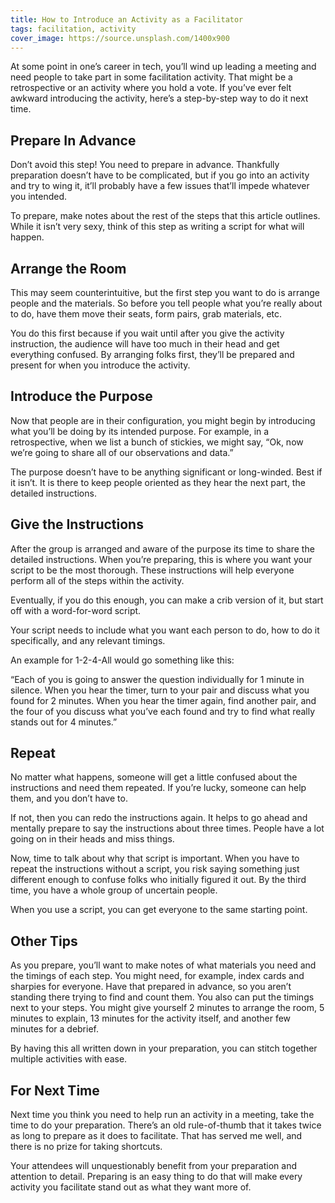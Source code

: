 ```yaml
---
title: How to Introduce an Activity as a Facilitator
tags: facilitation, activity
cover_image: https://source.unsplash.com/1400x900
---
```

At some point in one’s career in tech, you’ll wind up leading a meeting and need people to take part in some facilitation activity. That might be a retrospective or an activity where you hold a vote. If you’ve ever felt awkward introducing the activity, here’s a step-by-step way to do it next time.

## Prepare In Advance

Don’t avoid this step! You need to prepare in advance. Thankfully preparation doesn’t have to be complicated, but if you go into an activity and try to wing it, it’ll probably have a few issues that’ll impede whatever you intended.

To prepare, make notes about the rest of the steps that this article outlines. While it isn’t very sexy, think of this step as writing a script for what will happen.

## Arrange the Room

This may seem counterintuitive, but the first step you want to do is arrange people and the materials. So before you tell people what you’re really about to do, have them move their seats, form pairs, grab materials, etc.

You do this first because if you wait until after you give the activity instruction, the audience will have too much in their head and get everything confused. By arranging folks first, they’ll be prepared and present for when you introduce the activity.

## Introduce the Purpose

Now that people are in their configuration, you might begin by introducing what you’ll be doing by its intended purpose. For example, in a retrospective, when we list a bunch of stickies, we might say, “Ok, now we’re going to share all of our observations and data.”

The purpose doesn’t have to be anything significant or long-winded. Best if it isn’t. It is there to keep people oriented as they hear the next part, the detailed instructions.

## Give the Instructions

After the group is arranged and aware of the purpose its time to share the detailed instructions. When you’re preparing, this is where you want your script to be the most thorough. These instructions will help everyone perform all of the steps within the activity.

Eventually, if you do this enough, you can make a crib version of it, but start off with a word-for-word script.

Your script needs to include what you want each person to do, how to do it specifically, and any relevant timings.

An example for 1-2-4-All would go something like this:

“Each of you is going to answer the question individually for 1 minute in silence. When you hear the timer, turn to your pair and discuss what you found for 2 minutes. When you hear the timer again, find another pair, and the four of you discuss what you’ve each found and try to find what really stands out for 4 minutes.”

## Repeat

No matter what happens, someone will get a little confused about the instructions and need them repeated. If you’re lucky, someone can help them, and you don’t have to.

If not, then you can redo the instructions again. It helps to go ahead and mentally prepare to say the instructions about three times. People have a lot going on in their heads and miss things.

Now, time to talk about why that script is important. When you have to repeat the instructions without a script, you risk saying something just different enough to confuse folks who initially figured it out. By the third time, you have a whole group of uncertain people.

When you use a script, you can get everyone to the same starting point.

## Other Tips

As you prepare, you’ll want to make notes of what materials you need and the timings of each step. You might need, for example, index cards and sharpies for everyone. Have that prepared in advance, so you aren’t standing there trying to find and count them. You also can put the timings next to your steps. You might give yourself 2 minutes to arrange the room, 5 minutes to explain, 13 minutes for the activity itself, and another few minutes for a debrief.

By having this all written down in your preparation, you can stitch together multiple activities with ease.

## For Next Time

Next time you think you need to help run an activity in a meeting, take the time to do your preparation. There’s an old rule-of-thumb that it takes twice as long to prepare as it does to facilitate. That has served me well, and there is no prize for taking shortcuts.

Your attendees will unquestionably benefit from your preparation and attention to detail. Preparing is an easy thing to do that will make every activity you facilitate stand out as what they want more of.